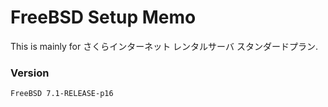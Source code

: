 # FreeBSD Setup Memo

This is mainly for さくらインターネット レンタルサーバ スタンダードプラン.

### Version

```
FreeBSD 7.1-RELEASE-p16
```
